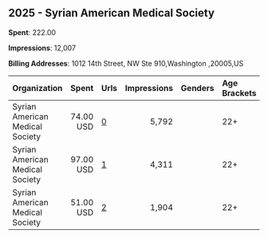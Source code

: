 ## 2025 - Syrian American Medical Society 
**Spent**: 222.00

**Impressions**: 12,007

**Billing Addresses**: 1012 14th Street, NW Ste 910,Washington ,20005,US

|Organization|Spent|Urls|Impressions|Genders|Age Brackets|Country Codes|
|:---|---:|:---|---:|:---|:---|:---|
|Syrian American Medical Society|74.00 USD|[0](https://www.snap.com/political-ads/asset/77d5bfcda646ffa556c1260e558ba8bdf35a4fb8c95855e3cd2277a690f38090?mediaType=mp4)|5,792||22+|united states|
|Syrian American Medical Society|97.00 USD|[1](https://www.snap.com/political-ads/asset/da8d57960b900aef9a17514150be15c3a7fb10f813c58c7abb0d2787c45b80df?mediaType=png)|4,311||22+|united states|
|Syrian American Medical Society|51.00 USD|[2](https://www.snap.com/political-ads/asset/593e5e3c8f8212ca59f2109d0db2afd8b9df6c974fee5887452b4f0a00708773?mediaType=png)|1,904||22+|united states|

